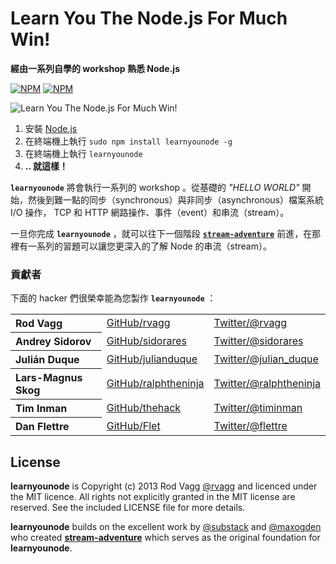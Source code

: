 # Learn You The Node.js For Much Win!

**經由一系列自學的 workshop 熟悉 Node.js**

[![NPM](https://nodei.co/npm/learnyounode.png?downloads=true&&downloadRank=true&stars=true)](https://nodei.co/npm/learnyounode/) [![NPM](https://nodei.co/npm-dl/learnyounode.png?months=3&height=3)](https://nodei.co/npm/learnyounode/)

![Learn You The Node.js For Much Win!](https://raw.github.com/rvagg/learnyounode/master/learnyounode.png)

  1. 安裝 [Node.js](http://nodejs.org/)
  2. 在終端機上執行 `sudo npm install learnyounode -g`
  3. 在終端機上執行 `learnyounode`
  4. **.. 就這樣！**

<b><code>learnyounode</code></b> 將會執行一系列的 workshop 。從基礎的 *"HELLO WORLD"* 開始，然後到難一點的同步（synchronous）與非同步（asynchronous）檔案系統 I/O 操作， TCP 和 HTTP 網路操作、事件（event）和串流（stream）。

一旦你完成 <b><code>learnyounode</code></b> ，就可以往下一個階段 <b><code>[stream-adventure](https://github.com/substack/stream-adventure)</code></b> 前進，在那裡有一系列的習題可以讓您更深入的了解 Node 的串流（stream）。

### 貢獻者

下面的 hacker 們很榮幸能為您製作 <b><code>learnyounode</code></b> ：

<table><tbody>
<tr><th align="left">Rod Vagg</th><td><a href="https://github.com/rvagg">GitHub/rvagg</a></td><td><a href="http://twitter.com/rvagg">Twitter/@rvagg</a></td></tr>
<tr><th align="left">Andrey Sidorov</th><td><a href="https://github.com/sidorares">GitHub/sidorares</a></td><td><a href="http://twitter.com/sidorares">Twitter/@sidorares</a></td></tr>
<tr><th align="left">Julián Duque</th><td><a href="https://github.com/julianduque">GitHub/julianduque</a></td><td><a href="http://twitter.com/julian_duque">Twitter/@julian_duque</a></td></tr>
<tr><th align="left">Lars-Magnus Skog</th><td><a href="https://github.com/ralphtheninja">GitHub/ralphtheninja</a></td><td><a href="http://twitter.com/ralphtheninja">Twitter/@ralphtheninja</a></td></tr>
<tr><th align="left">Tim Inman</th><td><a href="https://github.com/thehack">GitHub/thehack</a></td><td><a href="http://twitter.com/timinman">Twitter/@timinman</a></td></tr>
<tr><th align="left">Dan Flettre</th><td><a href="https://github.com/Flet">GitHub/Flet</a></td><td><a href="http://twitter.com/flettre">Twitter/@flettre</a></td></tr>
</tbody></table>

## License

**learnyounode** is Copyright (c) 2013 Rod Vagg [@rvagg](https://twitter.com/rvagg) and licenced under the MIT licence. All rights not explicitly granted in the MIT license are reserved. See the included LICENSE file for more details.

**learnyounode** builds on the excellent work by [@substack](https://github.com/substack) and [@maxogden](https://github.com/maxogden) who created **[stream-adventure](https://github.com/substack/stream-adventure)** which serves as the original foundation for **learnyounode**.
